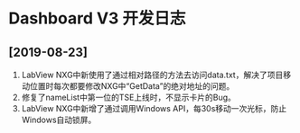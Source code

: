 # **Dashboard V3** 开发日志

## **[2019-08-23]**

1. LabView NXG中新使用了通过相对路径的方法去访问data.txt，解决了项目移动位置时每次都要修改NXG中“GetData”的绝对地址的问题。
2. 修复了nameList中第一位的TSE上线时，不显示卡片的Bug。
3. LabView NXG中新增了通过调用Windows API，每30s移动一次光标，防止Windows自动锁屏。
